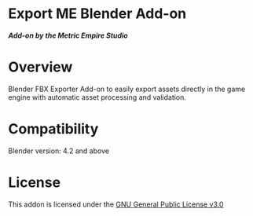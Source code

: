 # Export ME Blender Add-on

***Add-on by the Metric Empire Studio***

# Overview

Blender FBX Exporter Add-on to easily export assets directly in the game engine with automatic asset processing and validation.

# Compatibility

Blender version: 4.2 and above

# License

This addon is licensed under the [GNU General Public License v3.0](https://www.gnu.org/licenses/gpl-3.0.html)